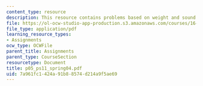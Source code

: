 ```yaml
---
content_type: resource
description: This resource contains problems based on weight and sound.
file: https://ol-ocw-studio-app-production.s3.amazonaws.com/courses/16-01-unified-engineering-i-ii-iii-iv-fall-2005-spring-2006/7a961fc1424a91b88574d214a9f5ae69_p05_ps11_spring04.pdf
file_type: application/pdf
learning_resource_types:
- Assignments
ocw_type: OCWFile
parent_title: Assignments
parent_type: CourseSection
resourcetype: Document
title: p05_ps11_spring04.pdf
uid: 7a961fc1-424a-91b8-8574-d214a9f5ae69
---
```

